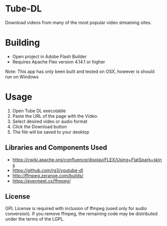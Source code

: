 # Tube-DL

Download videos from many of the most popular video streaming sites.

# Building

* Open project in Adobe Flash Builder
* Requires Apache Flex version 4.14.1 or higher

Note: This app has only been built and tested on OSX, however is should run on Windows

# Usage

1. Open Tube DL executable
2. Paste the URL of the page with the Video.
3. Select desired video or audio format
4. Click the Download button
5. The file will be saved to your desktop

## Libraries and Components Used

* https://cwiki.apache.org/confluence/display/FLEX/Using+FlatSpark+skins
* https://github.com/rg3/youtube-dl
* http://ffmpeg.zeranoe.com/builds/
* https://evermeet.cx/ffmpeg/

## License

GPL License is required with inclusion of ffmpeg (used only for audio conversion).
If you remove ffmpeg, the remaining code may be distributed under the terms of the LGPL.